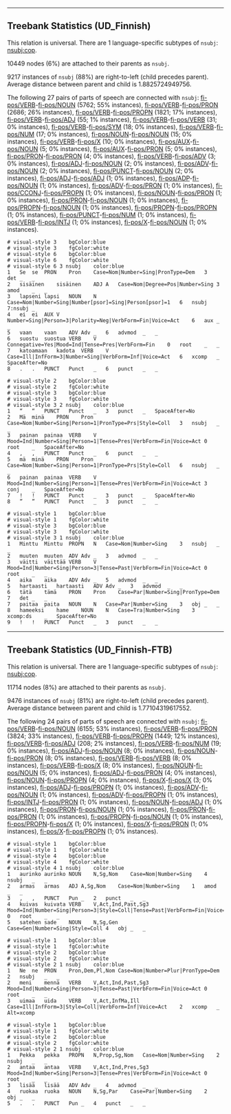 

--------------------------------------------------------------------------------

## Treebank Statistics (UD_Finnish)

This relation is universal.
There are 1 language-specific subtypes of `nsubj`: [nsubj:cop]().

10449 nodes (6%) are attached to their parents as `nsubj`.

9217 instances of `nsubj` (88%) are right-to-left (child precedes parent).
Average distance between parent and child is 1.8825724949756.

The following 27 pairs of parts of speech are connected with `nsubj`: [fi-pos/VERB]()-[fi-pos/NOUN]() (5762; 55% instances), [fi-pos/VERB]()-[fi-pos/PRON]() (2686; 26% instances), [fi-pos/VERB]()-[fi-pos/PROPN]() (1821; 17% instances), [fi-pos/VERB]()-[fi-pos/ADJ]() (55; 1% instances), [fi-pos/VERB]()-[fi-pos/VERB]() (31; 0% instances), [fi-pos/VERB]()-[fi-pos/SYM]() (18; 0% instances), [fi-pos/VERB]()-[fi-pos/NUM]() (17; 0% instances), [fi-pos/NOUN]()-[fi-pos/NOUN]() (15; 0% instances), [fi-pos/VERB]()-[fi-pos/X]() (10; 0% instances), [fi-pos/AUX]()-[fi-pos/NOUN]() (5; 0% instances), [fi-pos/AUX]()-[fi-pos/PRON]() (5; 0% instances), [fi-pos/PRON]()-[fi-pos/PRON]() (4; 0% instances), [fi-pos/VERB]()-[fi-pos/ADV]() (3; 0% instances), [fi-pos/ADJ]()-[fi-pos/NOUN]() (2; 0% instances), [fi-pos/ADV]()-[fi-pos/NOUN]() (2; 0% instances), [fi-pos/PUNCT]()-[fi-pos/NOUN]() (2; 0% instances), [fi-pos/ADJ]()-[fi-pos/ADJ]() (1; 0% instances), [fi-pos/ADP]()-[fi-pos/NOUN]() (1; 0% instances), [fi-pos/ADV]()-[fi-pos/PRON]() (1; 0% instances), [fi-pos/CCONJ]()-[fi-pos/PROPN]() (1; 0% instances), [fi-pos/NOUN]()-[fi-pos/PRON]() (1; 0% instances), [fi-pos/PRON]()-[fi-pos/NOUN]() (1; 0% instances), [fi-pos/PROPN]()-[fi-pos/NOUN]() (1; 0% instances), [fi-pos/PROPN]()-[fi-pos/PROPN]() (1; 0% instances), [fi-pos/PUNCT]()-[fi-pos/NUM]() (1; 0% instances), [fi-pos/VERB]()-[fi-pos/INTJ]() (1; 0% instances), [fi-pos/X]()-[fi-pos/NOUN]() (1; 0% instances).


~~~ conllu
# visual-style 3	bgColor:blue
# visual-style 3	fgColor:white
# visual-style 6	bgColor:blue
# visual-style 6	fgColor:white
# visual-style 6 3 nsubj	color:blue
1	Se	se	PRON	Pron	Case=Nom|Number=Sing|PronType=Dem	3	det	_	_
2	sisäinen	sisäinen	ADJ	A	Case=Nom|Degree=Pos|Number=Sing	3	amod	_	_
3	lapseni	lapsi	NOUN	N	Case=Nom|Number=Sing|Number[psor]=Sing|Person[psor]=1	6	nsubj	7:nsubj	_
4	ei	ei	AUX	V	Number=Sing|Person=3|Polarity=Neg|VerbForm=Fin|Voice=Act	6	aux	_	_
5	vaan	vaan	ADV	Adv	_	6	advmod	_	_
6	suostu	suostua	VERB	V	Connegative=Yes|Mood=Ind|Tense=Pres|VerbForm=Fin	0	root	_	_
7	katoamaan	kadota	VERB	V	Case=Ill|InfForm=3|Number=Sing|VerbForm=Inf|Voice=Act	6	xcomp	_	SpaceAfter=No
8	.	.	PUNCT	Punct	_	6	punct	_	_

~~~


~~~ conllu
# visual-style 2	bgColor:blue
# visual-style 2	fgColor:white
# visual-style 3	bgColor:blue
# visual-style 3	fgColor:white
# visual-style 3 2 nsubj	color:blue
1	“	“	PUNCT	Punct	_	3	punct	_	SpaceAfter=No
2	Mä	minä	PRON	Pron	Case=Nom|Number=Sing|Person=1|PronType=Prs|Style=Coll	3	nsubj	_	_
3	painan	painaa	VERB	V	Mood=Ind|Number=Sing|Person=1|Tense=Pres|VerbForm=Fin|Voice=Act	0	root	_	SpaceAfter=No
4	,	,	PUNCT	Punct	_	6	punct	_	_
5	mä	minä	PRON	Pron	Case=Nom|Number=Sing|Person=1|PronType=Prs|Style=Coll	6	nsubj	_	_
6	painan	painaa	VERB	V	Mood=Ind|Number=Sing|Person=1|Tense=Pres|VerbForm=Fin|Voice=Act	3	conj	_	SpaceAfter=No
7	!	!	PUNCT	Punct	_	3	punct	_	SpaceAfter=No
8	”	”	PUNCT	Punct	_	3	punct	_	_

~~~


~~~ conllu
# visual-style 1	bgColor:blue
# visual-style 1	fgColor:white
# visual-style 3	bgColor:blue
# visual-style 3	fgColor:white
# visual-style 3 1 nsubj	color:blue
1	Minttu	Minttu	PROPN	N	Case=Nom|Number=Sing	3	nsubj	_	_
2	muuten	muuten	ADV	Adv	_	3	advmod	_	_
3	väitti	väittää	VERB	V	Mood=Ind|Number=Sing|Person=3|Tense=Past|VerbForm=Fin|Voice=Act	0	root	_	_
4	aika	aika	ADV	Adv	_	5	advmod	_	_
5	hartaasti	hartaasti	ADV	Adv	_	3	advmod	_	_
6	tätä	tämä	PRON	Pron	Case=Par|Number=Sing|PronType=Dem	7	det	_	_
7	paitaa	paita	NOUN	N	Case=Par|Number=Sing	3	obj	_	_
8	hameeksi	hame	NOUN	N	Case=Tra|Number=Sing	3	xcomp:ds	_	SpaceAfter=No
9	!	!	PUNCT	Punct	_	3	punct	_	_

~~~




--------------------------------------------------------------------------------

## Treebank Statistics (UD_Finnish-FTB)

This relation is universal.
There are 1 language-specific subtypes of `nsubj`: [nsubj:cop]().

11714 nodes (8%) are attached to their parents as `nsubj`.

9476 instances of `nsubj` (81%) are right-to-left (child precedes parent).
Average distance between parent and child is 1.77104319617552.

The following 24 pairs of parts of speech are connected with `nsubj`: [fi-pos/VERB]()-[fi-pos/NOUN]() (6155; 53% instances), [fi-pos/VERB]()-[fi-pos/PRON]() (3824; 33% instances), [fi-pos/VERB]()-[fi-pos/PROPN]() (1449; 12% instances), [fi-pos/VERB]()-[fi-pos/ADJ]() (208; 2% instances), [fi-pos/VERB]()-[fi-pos/NUM]() (19; 0% instances), [fi-pos/ADJ]()-[fi-pos/NOUN]() (8; 0% instances), [fi-pos/NOUN]()-[fi-pos/PRON]() (8; 0% instances), [fi-pos/VERB]()-[fi-pos/VERB]() (8; 0% instances), [fi-pos/VERB]()-[fi-pos/X]() (8; 0% instances), [fi-pos/NOUN]()-[fi-pos/NOUN]() (5; 0% instances), [fi-pos/ADJ]()-[fi-pos/PRON]() (4; 0% instances), [fi-pos/NOUN]()-[fi-pos/PROPN]() (4; 0% instances), [fi-pos/X]()-[fi-pos/X]() (3; 0% instances), [fi-pos/ADJ]()-[fi-pos/PROPN]() (1; 0% instances), [fi-pos/ADV]()-[fi-pos/NOUN]() (1; 0% instances), [fi-pos/ADV]()-[fi-pos/PROPN]() (1; 0% instances), [fi-pos/INTJ]()-[fi-pos/PRON]() (1; 0% instances), [fi-pos/NOUN]()-[fi-pos/ADJ]() (1; 0% instances), [fi-pos/PRON]()-[fi-pos/NOUN]() (1; 0% instances), [fi-pos/PRON]()-[fi-pos/PRON]() (1; 0% instances), [fi-pos/PROPN]()-[fi-pos/NOUN]() (1; 0% instances), [fi-pos/PROPN]()-[fi-pos/X]() (1; 0% instances), [fi-pos/X]()-[fi-pos/PRON]() (1; 0% instances), [fi-pos/X]()-[fi-pos/PROPN]() (1; 0% instances).


~~~ conllu
# visual-style 1	bgColor:blue
# visual-style 1	fgColor:white
# visual-style 4	bgColor:blue
# visual-style 4	fgColor:white
# visual-style 4 1 nsubj	color:blue
1	aurinko	aurinko	NOUN	N,Sg,Nom	Case=Nom|Number=Sing	4	nsubj	_	_
2	armas	armas	ADJ	A,Sg,Nom	Case=Nom|Number=Sing	1	amod	_	_
3	,	,	PUNCT	Pun	_	2	punct	_	_
4	kuivas	kuivata	VERB	V,Act,Ind,Past,Sg3	Mood=Ind|Number=Sing|Person=3|Style=Coll|Tense=Past|VerbForm=Fin|Voice=Act	0	root	_	_
5	satehen	sade	NOUN	N,Sg,Gen	Case=Gen|Number=Sing|Style=Coll	4	obj	_	_

~~~


~~~ conllu
# visual-style 1	bgColor:blue
# visual-style 1	fgColor:white
# visual-style 2	bgColor:blue
# visual-style 2	fgColor:white
# visual-style 2 1 nsubj	color:blue
1	Ne	ne	PRON	Pron,Dem,Pl,Nom	Case=Nom|Number=Plur|PronType=Dem	2	nsubj	_	_
2	meni	mennä	VERB	V,Act,Ind,Past,Sg3	Mood=Ind|Number=Sing|Person=3|Tense=Past|VerbForm=Fin|Voice=Act	0	root	_	_
3	uimaa	uida	VERB	V,Act,InfMa,Ill	Case=Ill|InfForm=3|Style=Coll|VerbForm=Inf|Voice=Act	2	xcomp	_	Alt=xcomp

~~~


~~~ conllu
# visual-style 1	bgColor:blue
# visual-style 1	fgColor:white
# visual-style 2	bgColor:blue
# visual-style 2	fgColor:white
# visual-style 2 1 nsubj	color:blue
1	Pekka	pekka	PROPN	N,Prop,Sg,Nom	Case=Nom|Number=Sing	2	nsubj	_	_
2	antaa	antaa	VERB	V,Act,Ind,Pres,Sg3	Mood=Ind|Number=Sing|Person=3|Tense=Pres|VerbForm=Fin|Voice=Act	0	root	_	_
3	lisää	lisää	ADV	Adv	_	4	advmod	_	_
4	ruokaa	ruoka	NOUN	N,Sg,Par	Case=Par|Number=Sing	2	obj	_	_
5	.	.	PUNCT	Pun	_	4	punct	_	_

~~~


